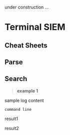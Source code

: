 under construction ...

# **Terminal SIEM**

## **Cheat Sheets**

## Parse

## Search
> **example 1**

sample log content
``` 
command line
```
result1

result2


